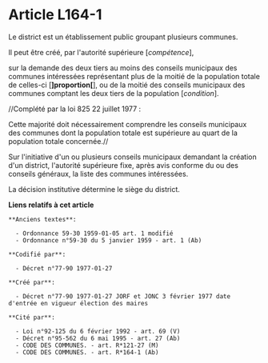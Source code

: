 # Article L164-1

Le district est un établissement public groupant plusieurs communes. 

Il peut être créé, par l'autorité supérieure [*compétence*],

sur la demande des deux tiers au moins des conseils municipaux des communes intéressées représentant plus de la moitié de la
population totale de celles-ci [**]proportion[**], ou de la moitié des conseils municipaux des communes comptant les deux
tiers de la population [*condition*].

//Complété par la loi 825 22 juillet 1977 :

Cette majorité doit nécessairement comprendre les conseils municipaux des communes dont la population totale est supérieure
au quart de la population totale concernée.//

Sur l'initiative d'un ou plusieurs conseils municipaux demandant la création d'un district, l'autorité supérieure fixe, après
avis conforme du ou des conseils généraux, la liste des communes intéressées. 

La décision institutive détermine le siège du district.

**Liens relatifs à cet article**

	**Anciens textes**:

	  - Ordonnance 59-30 1959-01-05 art. 1 modifié
	  - Ordonnance n°59-30 du 5 janvier 1959 - art. 1 (Ab)

	**Codifié par**:

	  - Décret n°77-90 1977-01-27

	**Créé par**:

	  - Décret n°77-90 1977-01-27 JORF et JONC 3 février 1977 date d'entrée en vigueur élection des maires

	**Cité par**:

	  - Loi n°92-125 du 6 février 1992 - art. 69 (V)
	  - Décret n°95-562 du 6 mai 1995 - art. 27 (Ab)
	  - CODE DES COMMUNES. - art. R*121-27 (M)
	  - CODE DES COMMUNES. - art. R*164-1 (Ab)
